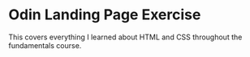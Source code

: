# Odin Landing Page Exercise

This covers everything I learned about HTML and CSS throughout the fundamentals course.
